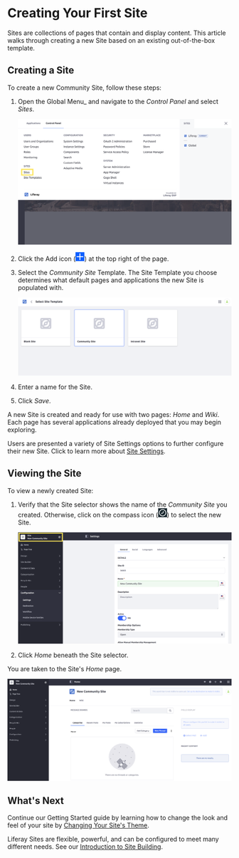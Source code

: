 # Creating Your First Site

Sites are collections of pages that contain and display content. This article walks through creating a new Site based on an existing out-of-the-box template.

## Creating a Site

To create a new Community Site, follow these steps:

1. Open the Global Menu_ and navigate to the _Control Panel_ and select _Sites_.

    ![Select Sites from the Control Panel.](./creating-your-first-site/images/01.png)

1. Click the Add icon (![Add Icon](../images/icon-add.png)) at the top right of the page.

1. Select the _Community Site_ Template. The Site Template you choose determines what default pages and applications the new Site is populated with.

   ![Select a Site Template.](./creating-your-first-site/images/02.png)

1. Enter a name for the Site.

1. Click _Save_.

A new Site is created and ready for use with two pages: _Home_ and _Wiki_. Each page has several applications already deployed that you may begin exploring.

Users are presented a variety of Site Settings options to further configure their new Site. Click to learn more about [Site Settings](../site-building/introduction-to-site-building.md).

## Viewing the Site

To view a newly created Site:

1. Verify that the Site selector shows the name of the _Community Site_ you created. Otherwise, click on the compass icon (![compass icon](../images/icon-compass.png)) to select the new Site.

    ![The Site selector in the Site Menu should display the new Site's name](./creating-your-first-site/images/03.png)

1. Click _Home_ beneath the Site selector.

You are taken to the Site's _Home_ page.

![Community Site - Home Page](./creating-your-first-site/images/04.png)

## What's Next

Continue our Getting Started guide by learning how to change the look and feel of your site by [Changing Your Site's Theme](./changing-your-sites-appearance.md).

Liferay Sites are flexible, powerful, and can be configured to meet many different needs. See our [Introduction to Site Building](../site-building/introduction-to-site-building.md).
